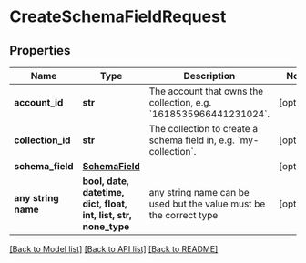 # CreateSchemaFieldRequest


## Properties
Name | Type | Description | Notes
------------ | ------------- | ------------- | -------------
**account_id** | **str** | The account that owns the collection, e.g. &#x60;1618535966441231024&#x60;. | [optional] 
**collection_id** | **str** | The collection to create a schema field in, e.g. &#x60;my-collection&#x60;. | [optional] 
**schema_field** | [**SchemaField**](SchemaField.md) |  | [optional] 
**any string name** | **bool, date, datetime, dict, float, int, list, str, none_type** | any string name can be used but the value must be the correct type | [optional]

[[Back to Model list]](../README.md#documentation-for-models) [[Back to API list]](../README.md#documentation-for-api-endpoints) [[Back to README]](../README.md)



